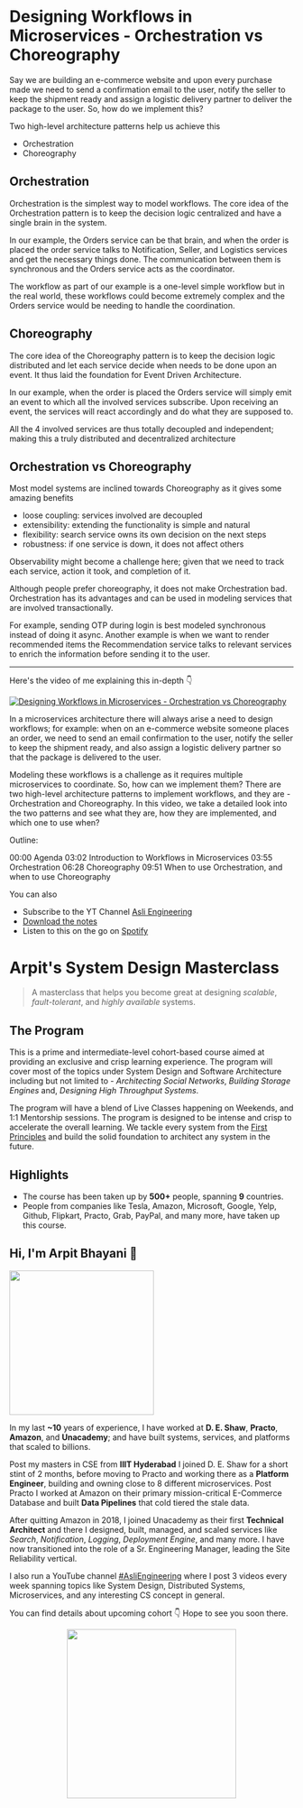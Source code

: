 Designing Workflows in Microservices - Orchestration vs Choreography
===


Say we are building an e-commerce website and upon every purchase made we need to send a confirmation email to the user, notify the seller to keep the shipment ready and assign a logistic delivery partner to deliver the package to the user. So, how do we implement this?

Two high-level architecture patterns help us achieve this

- Orchestration
- Choreography

## Orchestration

Orchestration is the simplest way to model workflows. The core idea of the Orchestration pattern is to keep the decision logic centralized and have a single brain in the system.

In our example, the Orders service can be that brain, and when the order is placed the order service talks to Notification, Seller, and Logistics services and get the necessary things done. The communication between them is synchronous and the Orders service acts as the coordinator.

The workflow as part of our example is a one-level simple workflow but in the real world, these workflows could become extremely complex and the Orders service would be needing to handle the coordination.

## Choreography

The core idea of the Choreography pattern is to keep the decision logic distributed and let each service decide when needs to be done upon an event. It thus laid the foundation for Event Driven Architecture.

In our example, when the order is placed the Orders service will simply emit an event to which all the involved services subscribe. Upon receiving an event, the services will react accordingly and do what they are supposed to.

All the 4 involved services are thus totally decoupled and independent; making this a truly distributed and decentralized architecture

## Orchestration vs Choreography

Most model systems are inclined towards Choreography as it gives some amazing benefits

- loose coupling: services involved are decoupled
- extensibility: extending the functionality is simple and natural
- flexibility: search service owns its own decision on the next steps
- robustness: if one service is down, it does not affect others

Observability might become a challenge here; given that we need to track each service, action it took, and completion of it.

Although people prefer choreography, it does not make Orchestration bad. Orchestration has its advantages and can be used in modeling services that are involved transactionally.

For example, sending OTP during login is best modeled synchronous instead of doing it async. Another example is when we want to render recommended items the Recommendation service talks to relevant services to enrich the information before sending it to the user.
<hr />


<p>Here's the video of me explaining this in-depth 👇‍</p>

[![Designing Workflows in Microservices - Orchestration vs Choreography](https://i.ytimg.com/vi/HiwOx-W1TIA/mqdefault.jpg)](https://www.youtube.com/watch?v=HiwOx-W1TIA)

In a microservices architecture there will always arise a need to design workflows; for example: when on an e-commerce website someone places an order, we need to send an email confirmation to the user, notify the seller to keep the shipment ready, and also assign a logistic delivery partner so that the package is delivered to the user.

Modeling these workflows is a challenge as it requires multiple microservices to coordinate. So, how can we implement them? There are two high-level architecture patterns to implement workflows, and they are - Orchestration and Choreography. In this video, we take a detailed look into the two patterns and see what they are, how they are implemented, and which one to use when?

Outline:

00:00 Agenda
03:02 Introduction to Workflows in Microservices
03:55 Orchestration
06:28 Choreography
09:51 When to use Orchestration, and when to use Choreography

You can also
 - Subscribe to the YT Channel [Asli Engineering](https://youtube.com/c/ArpitBhayani)
 - [Download the notes](https://drive.google.com/file/d/1h-YVs2toYWW0qnRKGoPbPdlkpDgp9M9m/view?usp=sharing)
 - Listen to this on the go on [Spotify](https://open.spotify.com/show/7qMoamm2iZQrsPVm6IQLoD)

# Arpit's System Design Masterclass

> A masterclass that helps you become great at designing _scalable_, _fault-tolerant_, and _highly available_ systems.

## The Program

This is a prime and intermediate-level cohort-based course aimed at providing an exclusive and crisp learning experience. The program will cover most of the topics under System Design and Software Architecture including but not limited to - _Architecting Social Networks_, _Building Storage Engines_ and, _Designing High Throughput Systems_.

The program will have a blend of Live Classes happening on Weekends, and 1:1 Mentorship sessions. The program is designed to be intense and crisp to accelerate the overall learning. We tackle every system from the [First Principles](https://en.wikipedia.org/wiki/First_principle) and build the solid foundation to architect any system in the future.


## Highlights

 - The course has been taken up by __500+__ people, spanning __9__ countries.
 - People from companies like Tesla, Amazon, Microsoft, Google, Yelp, Github, Flipkart, Practo, Grab, PayPal, and many more, have taken up this course.


## Hi, I'm Arpit Bhayani 👋

<img width="256px" src="https://arpitbhayani.me/static/img/arpit.jpg" />

In my last **~10** years of experience, I have worked at **D. E. Shaw**, **Practo**, **Amazon**, and **Unacademy**; and have built systems, services, and platforms that scaled to billions.

Post my masters in CSE from **IIIT Hyderabad** I joined D. E. Shaw for a short stint of 2 months, before moving to Practo and working there as a **Platform Engineer**, building and owning close to 8 different microservices. Post Practo I worked at Amazon on their primary mission-critical E-Commerce Database and built **Data Pipelines** that cold tiered the stale data.

After quitting Amazon in 2018, I joined Unacademy as their first **Technical Architect** and there I designed, built, managed, and scaled services like _Search_, _Notification_, _Logging_, _Deployment Engine_, and many more. I have now transitioned into the role of a Sr. Engineering Manager, leading the Site Reliability vertical.

I also run a YouTube channel [#AsliEngineering](https://www.youtube.com/c/ArpitBhayani) where I post 3 videos every week spanning topics like System Design, Distributed Systems, Microservices, and any interesting CS concept in general.

You can find details about upcoming cohort 👇‍ Hope to see you soon there.

<center>
<a target="_blank" href="https://arpitbhayani.me/masterclass">
<img src="https://user-images.githubusercontent.com/4745789/137859181-d4499cf4-ce65-4466-8b88-a078ece0f081.PNG" width="300px" />
</a>
</center>